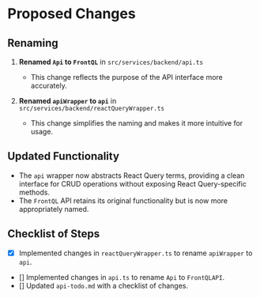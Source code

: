 # Proposed Changes

## Renaming

1. **Renamed `Api` to `FrontQL`** in `src/services/backend/api.ts`

   - This change reflects the purpose of the API interface more accurately.

2. **Renamed `apiWrapper` to `api`** in `src/services/backend/reactQueryWrapper.ts`
   - This change simplifies the naming and makes it more intuitive for usage.

## Updated Functionality

- The `api` wrapper now abstracts React Query terms, providing a clean interface for CRUD operations without exposing React Query-specific methods.
- The `FrontQL` API retains its original functionality but is now more appropriately named.

## Checklist of Steps

- [x] Implemented changes in `reactQueryWrapper.ts` to rename `apiWrapper` to `api`.
- [] Implemented changes in `api.ts` to rename `Api` to `FrontQLAPI`.
- [] Updated `api-todo.md` with a checklist of changes.
